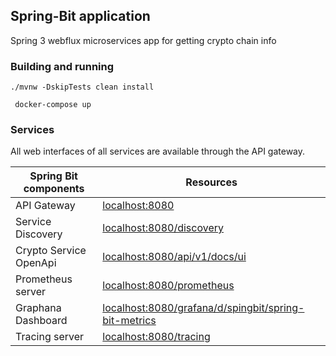 ## Spring-Bit application

Spring 3 webflux microservices app for getting crypto chain info


### Building and running

```console
./mvnw -DskipTests clean install
 
 docker-compose up
```

### Services

All web interfaces of all services are available through the API gateway.


| Spring Bit components  | Resources                                                                                                           |
|------------------------|---------------------------------------------------------------------------------------------------------------------|
| API Gateway            | [localhost:8080](http://localhost:8080)                                                                                  |
| Service Discovery      | [localhost:8080/discovery](http://localhost:8080/discovery)                                                              |
| Crypto Service OpenApi | [localhost:8080/api/v1/docs/ui](http://localhost:8080/api/v1/docs/ui)                                                    |
| Prometheus server      | [localhost:8080/prometheus](http://localhost:8080/prometheus)                                                            |
| Graphana Dashboard     | [localhost:8080/grafana/d/spingbit/spring-bit-metrics](http://localhost:8080/grafana/d/spingbit/spring-bit-metrics) |
| Tracing server         | [localhost:8080/tracing](http://localhost:8080/tracing)                                                                  |
